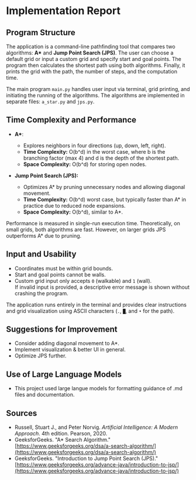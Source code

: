 # Implementation Report

## Program Structure

The application is a command-line pathfinding tool that compares two algorithms: **A\*** and **Jump Point Search (JPS)**. The user can choose a default grid or input a custom grid and specify start and goal points. The program then calculates the shortest path using both algorithms. Finally, it prints the grid with the path, the number of steps, and the computation time.

The main program `main.py` handles user input via terminal, grid printing, and initiating the running of the algorithms. The algorithms are implemented in separate files: `a_star.py` and `jps.py`.

## Time Complexity and Performance

- **A\***:  
  - Explores neighbors in four directions (up, down, left, right).  
  - **Time Complexity:** O(b^d) in the worst case, where b is the branching factor (max 4) and d is the depth of the shortest path.  
  - **Space Complexity:** O(b^d) for storing open nodes.  

- **Jump Point Search (JPS):**  
  - Optimizes A* by pruning unnecessary nodes and allowing diagonal movement.  
  - **Time Complexity:** O(b^d) worst case, but typically faster than A* in practice due to reduced node expansions.  
  - **Space Complexity:** O(b^d), similar to A*.  

Performance is measured in single-run execution time. Theoretically, on small grids, both algorithms are fast. However, on larger grids JPS outperforms A* due to pruning.

## Input and Usability

- Coordinates must be within grid bounds.  
- Start and goal points cannot be walls.  
- Custom grid input only accepts `0` (walkable) and `1` (wall).  
If invalid input is provided, a descriptive error message is shown without crashing the program.

The application runs entirely in the terminal and provides clear instructions and grid visualization using ASCII characters (`.`, `█`, and `•` for the path).

## Suggestions for Improvement
 
- Consider adding diagonal movement to A*.  
- Implement visualization & better UI in general.
- Optimize JPS further.

## Use of Large Language Models

- This project used large langue models for formatting guidance of .md files and documentation.

## Sources

- Russell, Stuart J., and Peter Norvig. *Artificial Intelligence: A Modern Approach*. 4th edition. Pearson, 2020.  
- GeeksforGeeks. "A* Search Algorithm." [https://www.geeksforgeeks.org/dsa/a-search-algorithm/](https://www.geeksforgeeks.org/dsa/a-search-algorithm/)
- GeeksforGeeks. "Introduction to Jump Point Search (JPS)." [https://www.geeksforgeeks.org/advance-java/introduction-to-jsp/](https://www.geeksforgeeks.org/advance-java/introduction-to-jsp/)
